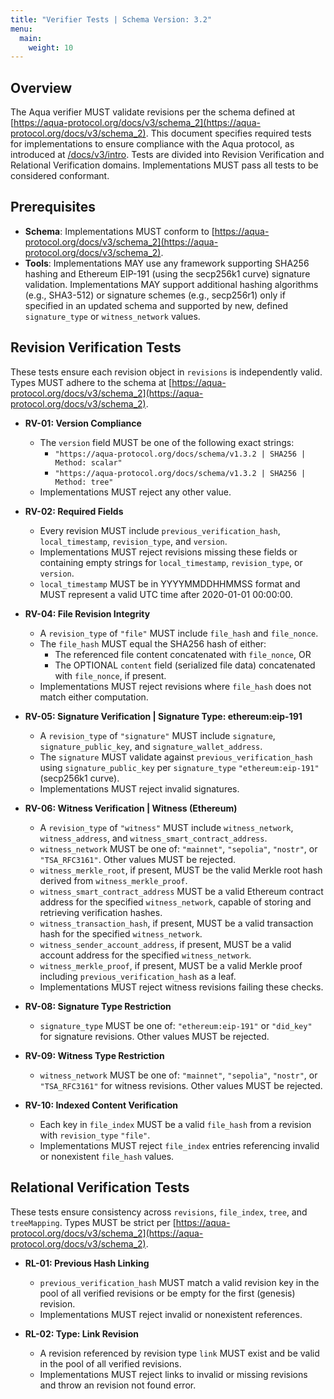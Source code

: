 ```yaml
---
title: "Verifier Tests | Schema Version: 3.2"
menu:
  main:
    weight: 10
---
```


## Overview
The Aqua verifier MUST validate revisions per the schema defined at [https://aqua-protocol.org/docs/v3/schema_2](https://aqua-protocol.org/docs/v3/schema_2). This document specifies required tests for implementations to ensure compliance with the Aqua protocol, as introduced at [/docs/v3/intro](/docs/v3/intro). Tests are divided into Revision Verification and Relational Verification domains. Implementations MUST pass all tests to be considered conformant.

## Prerequisites
- **Schema**: Implementations MUST conform to [https://aqua-protocol.org/docs/v3/schema_2](https://aqua-protocol.org/docs/v3/schema_2).  
- **Tools**: Implementations MAY use any framework supporting SHA256 hashing and Ethereum EIP-191 (using the secp256k1 curve) signature validation. Implementations MAY support additional hashing algorithms (e.g., SHA3-512) or signature schemes (e.g., secp256r1) only if specified in an updated schema and supported by new, defined `signature_type` or `witness_network` values.

## Revision Verification Tests
These tests ensure each revision object in `revisions` is independently valid. Types MUST adhere to the schema at [https://aqua-protocol.org/docs/v3/schema_2](https://aqua-protocol.org/docs/v3/schema_2).  

- **RV-01: Version Compliance**  
  - The `version` field MUST be one of the following exact strings:  
    - `"https://aqua-protocol.org/docs/schema/v1.3.2 | SHA256 | Method: scalar"`  
    - `"https://aqua-protocol.org/docs/schema/v1.3.2 | SHA256 | Method: tree"`  
  - Implementations MUST reject any other value.  

- **RV-02: Required Fields**  
  - Every revision MUST include `previous_verification_hash`, `local_timestamp`, `revision_type`, and `version`.  
  - Implementations MUST reject revisions missing these fields or containing empty strings for `local_timestamp`, `revision_type`, or `version`.  
  - `local_timestamp` MUST be in YYYYMMDDHHMMSS format and MUST represent a valid UTC time after 2020-01-01 00:00:00.  

- **RV-04: File Revision Integrity**  
  - A `revision_type` of `"file"` MUST include `file_hash` and `file_nonce`.  
  - The `file_hash` MUST equal the SHA256 hash of either:  
    - The referenced file content concatenated with `file_nonce`, OR  
    - The OPTIONAL `content` field (serialized file data) concatenated with `file_nonce`, if present.  
  - Implementations MUST reject revisions where `file_hash` does not match either computation.  

- **RV-05: Signature Verification | Signature Type: ethereum:eip-191**  
  - A `revision_type` of `"signature"` MUST include `signature`, `signature_public_key`, and `signature_wallet_address`.  
  - The `signature` MUST validate against `previous_verification_hash` using `signature_public_key` per `signature_type` `"ethereum:eip-191"` (secp256k1 curve).  
  - Implementations MUST reject invalid signatures.  

- **RV-06: Witness Verification | Witness (Ethereum)**  
  - A `revision_type` of `"witness"` MUST include `witness_network`, `witness_address`, and `witness_smart_contract_address`.  
  - `witness_network` MUST be one of: `"mainnet"`, `"sepolia"`, `"nostr"`, or `"TSA_RFC3161"`. Other values MUST be rejected.  
  - `witness_merkle_root`, if present, MUST be the valid Merkle root hash derived from `witness_merkle_proof`.  
  - `witness_smart_contract_address` MUST be a valid Ethereum contract address for the specified `witness_network`, capable of storing and retrieving verification hashes.  
  - `witness_transaction_hash`, if present, MUST be a valid transaction hash for the specified `witness_network`.  
  - `witness_sender_account_address`, if present, MUST be a valid account address for the specified `witness_network`.  
  - `witness_merkle_proof`, if present, MUST be a valid Merkle proof including `previous_verification_hash` as a leaf.  
  - Implementations MUST reject witness revisions failing these checks.  

- **RV-08: Signature Type Restriction**  
  - `signature_type` MUST be one of: `"ethereum:eip-191"` or `"did_key"` for signature revisions. Other values MUST be rejected.  

- **RV-09: Witness Type Restriction**  
  - `witness_network` MUST be one of: `"mainnet"`, `"sepolia"`, `"nostr"`, or `"TSA_RFC3161"` for witness revisions. Other values MUST be rejected.  

- **RV-10: Indexed Content Verification**  
  - Each key in `file_index` MUST be a valid `file_hash` from a revision with `revision_type` `"file"`.  
  - Implementations MUST reject `file_index` entries referencing invalid or nonexistent `file_hash` values.  

## Relational Verification Tests
These tests ensure consistency across `revisions`, `file_index`, `tree`, and `treeMapping`. Types MUST be strict per [https://aqua-protocol.org/docs/v3/schema_2](https://aqua-protocol.org/docs/v3/schema_2).  

- **RL-01: Previous Hash Linking**  
  - `previous_verification_hash` MUST match a valid revision key in the pool of all verified revisions or be empty for the first (genesis) revision.  
  - Implementations MUST reject invalid or nonexistent references.  

- **RL-02: Type: Link Revision**  
  - A revision referenced by revision type `link` MUST exist and be valid in the pool of all verified revisions.  
  - Implementations MUST reject links to invalid or missing revisions and throw an revision not found error.

